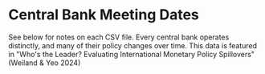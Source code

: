 # Central Bank Meeting Dates
See below for notes on each CSV file. Every central bank operates distinctly, and many of their policy changes over time. This data is featured in "Who's the Leader? Evaluating International Monetary Policy Spillovers" (Weiland & Yeo 2024)
